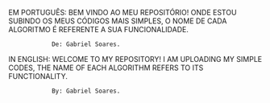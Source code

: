 EM PORTUGUÊS: 
                BEM VINDO AO MEU REPOSITÓRIO! ONDE ESTOU SUBINDO OS MEUS CÓDIGOS MAIS SIMPLES, O NOME DE CADA ALGORITMO É REFERENTE A SUA FUNCIONALIDADE.

                De: Gabriel Soares.

IN ENGLISH:
                WELCOME TO MY REPOSITORY! I AM UPLOADING MY SIMPLE CODES, THE NAME OF EACH ALGORITHM REFERS TO ITS FUNCTIONALITY.     

                By: Gabriel Soares.          